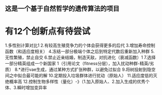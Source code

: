 ## 这是一个基于自然哲学的遗传算法的项目
# 有12个创新点有待尝试
1.多性别计算对比1
2.有较高生殖竞争力的个体会获得更多的后代
3.增加寿命控制函数（和适应度相关）
4.冻结一部分极端个体之后到特定代数后重新加入种群
5.无性繁殖，禁止自交
6.禁止近亲结婚，制造天敌，对抗进化（衰减函数）1
7.选择一部分精英组成一个新国家 1（引用论文（fitness分层），加入扰动种群-精英/劣质）
8.*进行vae生成，通过某种方式扩张种群，以避免过拟合
9.将树投射到隐空间之中拟合最可能的解
10.定期投入垃圾群体进行扰动（原始人）
11.适应度低的灭绝概率高
12.控制生物多样性（量化）-》（1.加入原始人、2.加入生成的优秀个体、3.瞬时增加变异率
